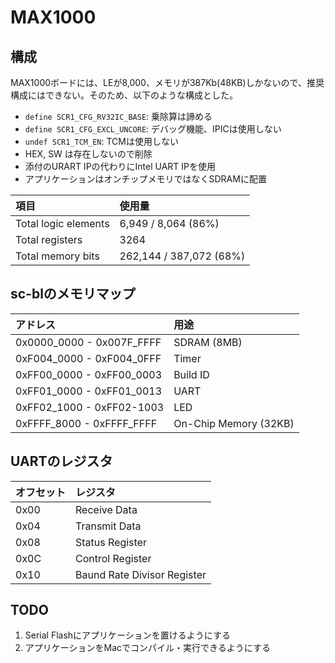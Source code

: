 # MAX1000

## 構成

MAX1000ボードには、LEが8,000、メモリが387Kb(48KB)しかないので、推奨構成にはできない。そのため、以下のような構成とした。

- `define SCR1_CFG_RV32IC_BASE`: 乗除算は諦める
- `define SCR1_CFG_EXCL_UNCORE`: デバッグ機能、IPICは使用しない
- `undef SCR1_TCM_EN`: TCMは使用しない
- HEX, SW は存在しないので削除
- 添付のURART IPの代わりにIntel UART IPを使用
- アプリケーションはオンチップメモリではなくSDRAMに配置

| 項目                 | 使用量                  |
|:---------------------|:------------------------|
| Total logic elements | 6,949 / 8,064 (86%)     |
| Total registers      | 3264                    |
| Total memory bits    | 262,144 / 387,072 (68%) |


## sc-blのメモリマップ

| アドレス                  | 用途                  |
|:--------------------------|:----------------------|
| 0x0000_0000 - 0x007F_FFFF | SDRAM (8MB)           |
| 0xF004_0000 - 0xF004_0FFF | Timer                 |
| 0xFF00_0000 - 0xFF00_0003 | Build ID              |
| 0xFF01_0000 - 0xFF01_0013 | UART                  |
| 0xFF02_1000 - 0xFF02-1003 | LED                   |
| 0xFFFF_8000 - 0xFFFF_FFFF | On-Chip Memory (32KB) |

## UARTのレジスタ

| オフセット | レジスタ              |
|:-----|:----------------------------|
| 0x00 | Receive Data                |
| 0x04 | Transmit Data               |
| 0x08 | Status Register             |
| 0x0C | Control Register            |
| 0x10 | Baund Rate Divisor Register |

## TODO

1. Serial Flashにアプリケーションを置けるようにする
2. アプリケーションをMacでコンパイル・実行できるようにする
